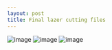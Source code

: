 ```yaml
---
layout: post
title: Final lazer cutting files
---
```


![image]({{site.baseurl}}/images/lazer11.jpg)
![image]({{site.baseurl}}/images/lazer22.jpg)
![image]({{site.baseurl}}/images/lazer33.jpg)